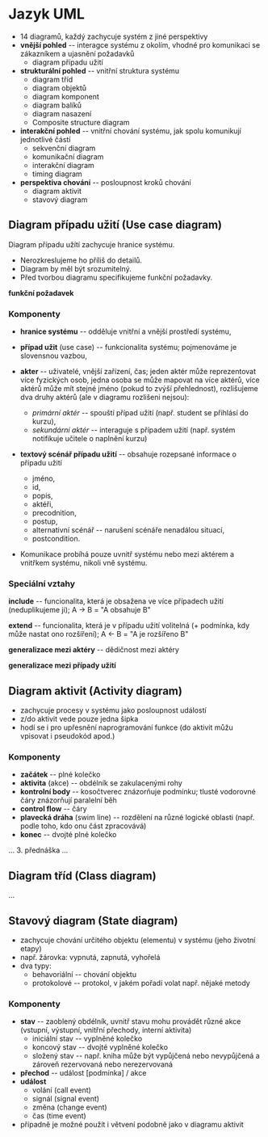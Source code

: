 # Jazyk UML
* 14 diagramů, každý zachycuje systém z jiné perspektivy
* **vnější pohled** -- interagce systému z okolím, vhodné pro komunikaci se zákazníkem a ujasnění požadavků
    * diagram případu užití
* **strukturální pohled** -- vnitřní struktura systému
    * diagram tříd
    * diagram objektů
    * diagram komponent
    * diagram balíků
    * diagram nasazení
    * Composite structure diagram
* **interakční pohled** -- vnitřní chování systému, jak spolu komunikují jednotlivé částí
    * sekvenční diagram
    * komunikační diagram
    * interakční diagram
    * timing diagram
* **perspektiva chování** -- posloupnost kroků chování
    * diagram aktivit
    * stavový diagram

## Diagram případu užití (Use case diagram)
Diagram případu užítí zachycuje hranice systému.

* Nerozkreslujeme ho příliš do detailů.
* Diagram by měl být srozumitelný.
* Před tvorbou diagramu specifikujeme funkční požadavky.

**funkční požadavek**

### Komponenty
* **hranice systému** -- odděluje vnitřní a vnější prostředí systému,
* **případ užit** (use case) -- funkcionalita systému; pojmenováme je slovensnou vazbou,
* **akter** -- uživatelé, vnější zařízení, čas; jeden aktér může reprezentovat více fyzických osob, jedna osoba se může mapovat na více aktérů, více aktérů může mít stejné jméno (pokud to zvýší přehlednost), rozlišujeme dva druhy aktérů (ale v diagramu rozlišeni nejsou):
    * *primární aktér* -- spouští případ užití (např. student se přihlásí do kurzu),
    * *sekundární aktér* -- interaguje s případem užití (např. systém notifikuje učitele o naplnění kurzu)
* **textový scénář případu užití** -- obsahuje rozepsané informace o případu užití
    * jméno,
    * id,
    * popis,
    * aktéři,
    * precodnition,
    * postup,
    * alternativní scénář -- narušení scénáře nenadálou situací,
    * postcondition.

* Komunikace probíhá pouze uvnitř systému nebo mezi aktérem a vnitřkem systému, nikoli vně systému.

### Speciální vztahy

**include** -- funcionalita, která je obsažena ve více případech užití (neduplikujeme ji); A → B = "A obsahuje B"

**extend** -- funcionalita, která je v případu užití volitelná (+ podmínka, kdy může nastat ono rozšíření); A ← B = "A je rozšířeno B"

**generalizace mezi aktéry** -- dědičnost mezi aktéry

**generalizace mezi případy užití**

## Diagram aktivit (Activity diagram)
* zachycuje procesy v systému jako posloupnost událostí
* z/do aktivit vede pouze jedna šipka
* hodí se i pro upřesnění naprogramování funkce (do aktivit můžu vpisovat i pseudokód apod.)

### Komponenty
* **začátek** -- plné kolečko
* **aktivita** (akce) -- obdélník se zakulacenými rohy
* **kontrolní body** -- kosočtverec znázorňuje podmínku; tlusté vodorovné čáry znázorňují paralelní běh
* **control flow** -- čáry
* **plavecká dráha** (swim line) -- rozdělení na různé logické oblasti (např. podle toho, kdo onu část zpracovává)
* **konec** -- dvojté plné kolečko

... 3. přednáška ...

## Diagram tříd (Class diagram)
...

## Stavový diagram (State diagram)
* zachycuje chování určitého objektu (elementu) v systému (jeho životní etapy)
* např. žárovka: vypnutá, zapnutá, vyhořelá
* dva typy:
    * behavoriální -- chování objektu
    * protokolové -- protokol, v jakém pořadí volat např. nějaké metody

### Komponenty
* **stav** -- zaoblený obdélník, uvnitř stavu mohu provádět různé akce (vstupní, výstupní, vnitřní přechody, interní aktivita)
    * iniciální stav -- vyplněné kolečko
    * koncový stav -- dvojté vyplněné kolečko
    * složený stav -- např. kniha může být vypůjčená nebo nevypůjčená a zároveň rezervovaná nebo nerezervovaná
* **přechod** -- událost [podmínka] / akce
* **událost**
    * volání (call event)
    * signál (signal event)
    * změna (change event)
    * čas (time event)
* případně je možné použít i větvení podobně jako v diagramu aktivit
